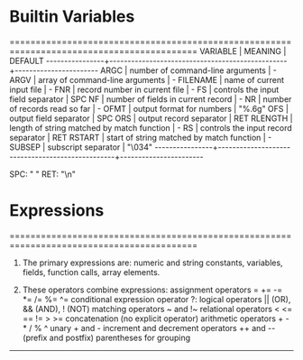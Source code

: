 # Builtin Variables

==========================================================================================
   VARIABLE     |                     MEANING                     |         DEFAULT
----------------+-------------------------------------------------+-----------------------
	 ARGC       | number of command-line arguments                |       -
	 ARGV       | array of command-line arguments                 |       -
	 FILENAME   | name of current input file                      |       -
	 FNR        | record number in current file                   |       -
	 FS         | controls the input field separator              |       SPC
	 NF         | number of fields in current record              |       -
	 NR         | number of records read so far                   |       -
	 OFMT       | output format for numbers                       |       "%.6g"
	 OFS        | output field separator                          |       SPC
	 ORS        | output record separator                         |       RET
	 RLENGTH    | length of string matched by match function      |       -
	 RS         | controls the input record separator             |       RET
	 RSTART     | start of string matched by match function       |       -
	 SUBSEP     | subscript separator                             |       "\034"
----------------+-------------------------------------------------+-----------------------

  SPC: " "
  RET: "\n"

# Expressions

==========================================================================================
1. The primary expressions are:
	numeric and string constants, variables, fields, function calls, array elements.

2. These operators combine expressions:
	assignment operators = += -= *= /= %= ^=
	conditional expression operator ?:
	logical operators || (OR), && (AND), ! (NOT)
	matching operators ~ and !~
	relational operators < <= == != > >=
	concatenation (no explicit operator)
	arithmetic operators + - * / % ^
	unary + and -
	increment and decrement operators ++ and -- (prefix and postfix)
	parentheses for grouping
------------------------------------------------------------------------------------------
